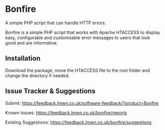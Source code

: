 # Bonfire
A simple PHP script that can handle HTTP errors.

Bonfire is a simple PHP script that works with Apache HTACCESS to display easy, configurable and customisable error messages to users that look good and are informative.

## Installation
Download the package, move the HTACCESS file to the root folder and change the directory if needed.

## Issue Tracker & Suggestions
Submit: https://feedback.lmwn.co.uk/software-feedback/?product=Bonfire

Known issues: https://feedback.lmwn.co.uk/bonfire/reports

Existing Suggestions: https://feedback.lmwn.co.uk/bonfire/suggestions
